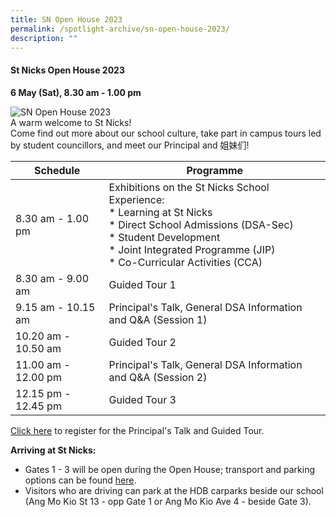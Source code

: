 ```yaml
---
title: SN Open House 2023
permalink: /spotlight-archive/sn-open-house-2023/
description: ""
---
```

#### **St Nicks Open House 2023**
**6 May (Sat), 8.30 am - 1.00 pm**

![SN Open House 2023](/images/Spotlight/open%20house%20poster%20final%202023.jpg)<br>
A warm welcome to St Nicks!<br> 
Come find out more about our school culture, take part in campus tours led by student councillors, and meet our Principal and 姐妹们!<br>


| Schedule | Programme |
| -------- | -------- |
| 8.30 am - 1.00 pm | Exhibitions on the St Nicks School Experience:<br>* Learning at St Nicks<br>* Direct School Admissions (DSA-Sec)<br>* Student Development<br>* Joint Integrated Programme (JIP)<br>* Co-Curricular Activities (CCA) |
| 8.30 am - 9.00 am | Guided Tour 1 |
| 9.15 am - 10.15 am | Principal's Talk, General DSA Information and Q&amp;A (Session 1) |
|10.20 am - 10.50 am | Guided Tour 2 |
| 11.00 am - 12.00 pm | Principal's Talk, General DSA Information and Q&amp;A (Session 2) |
|12.15 pm - 12.45 pm | Guided Tour 3 |

[Click here](https://go.gov.sg/stnicksopenhouse) to register for the Principal's Talk and Guided Tour.

**Arriving at St Nicks:**<br>
* Gates 1 - 3 will be open during the Open House; transport and parking options can be found [here](https://www.chijstnicholasgirls.moe.edu.sg/about-us/contact-information/).
* Visitors who are driving can park at the HDB carparks beside our school (Ang Mo Kio St 13 - opp Gate 1 or Ang Mo Kio Ave 4 - beside Gate 3).